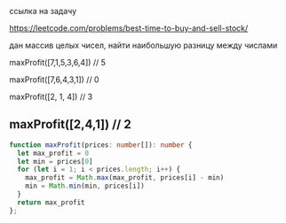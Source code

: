 ссылка на задачу 

https://leetcode.com/problems/best-time-to-buy-and-sell-stock/

дан массив целых чисел, найти наибольшую разницу между числами

maxProfit([7,1,5,3,6,4]) // 5

maxProfit([7,6,4,3,1]) // 0

maxProfit([2, 1, 4]) // 3

maxProfit([2,4,1]) // 2
---

```ts
function maxProfit(prices: number[]): number {
  let max_profit = 0
  let min = prices[0]
  for (let i = 1; i < prices.length; i++) {
    max_profit = Math.max(max_profit, prices[i] - min)
    min = Math.min(min, prices[i])
  }
  return max_profit
};
```
